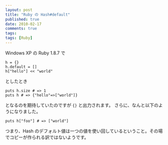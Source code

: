 ```yaml
---
layout: post
title: "Ruby の Hash#default"
published: true
date: 2010-02-17
comments: true
tags:
tags: [Ruby]
---
```


Windows XP の Ruby 1.8.7 で

```
h = {}
h.default = []
h["hello"] << "world"
```

としたとき

```
puts h.size # => 1
puts h # => {"hello"=>["world"]}
```

となるのを期待していたのですが `{}` と出力されます。
さらに、なんと以下のようになりました。

```
puts h["foo"] # => ["world"]
```

つまり、Hash のデフォルト値は一つの値を使い回しているということ。その場でコピーが作られる訳ではないようです。
